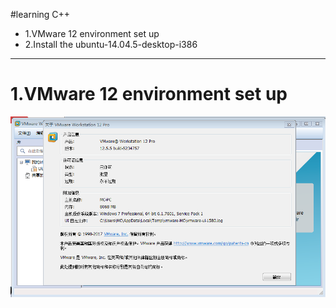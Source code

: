 #learning C++
* 1.VMware 12 environment set up
* 2.Install the ubuntu-14.04.5-desktop-i386


---
# 1.VMware 12 environment set up
![image](https://raw.githubusercontent.com/markchan3/markchan3.github.io/master/img/learningC%2B%2B/VMware12Pro.png)